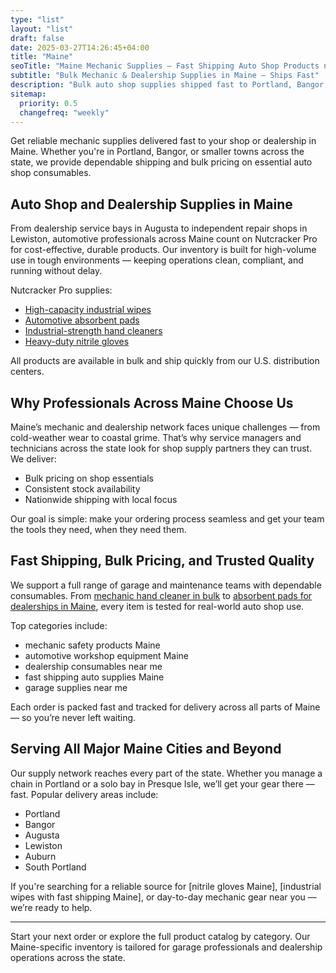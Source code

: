 ```yaml
---
type: "list"
layout: "list"
draft: false
date: 2025-03-27T14:26:45+04:00
title: "Maine"
seoTitle: "Maine Mechanic Supplies – Fast Shipping Auto Shop Products near me"
subtitle: "Bulk Mechanic & Dealership Supplies in Maine – Ships Fast"
description: "Bulk auto shop supplies shipped fast to Portland, Bangor, Augusta, and across Maine. Industrial-grade wipes, gloves, cleaners, and absorbents for mechanics and dealerships."
sitemap:
  priority: 0.5
  changefreq: "weekly"
---
```


Get reliable mechanic supplies delivered fast to your shop or dealership in Maine. Whether you're in Portland, Bangor, or smaller towns across the state, we provide dependable shipping and bulk pricing on essential auto shop consumables.

## Auto Shop and Dealership Supplies in Maine

From dealership service bays in Augusta to independent repair shops in Lewiston, automotive professionals across Maine count on Nutcracker Pro for cost-effective, durable products. Our inventory is built for high-volume use in tough environments — keeping operations clean, compliant, and running without delay.

Nutcracker Pro supplies:

- [High-capacity industrial wipes](/industrial-wipes-roll/)
- [Automotive absorbent pads](/industrial-absorbent-pads/)
- [Industrial-strength hand cleaners](/hand-cleaner/)
- [Heavy-duty nitrile gloves](/nitrile-gloves/)

All products are available in bulk and ship quickly from our U.S. distribution centers.

## Why Professionals Across Maine Choose Us

Maine’s mechanic and dealership network faces unique challenges — from cold-weather wear to coastal grime. That’s why service managers and technicians across the state look for shop supply partners they can trust. We deliver:

- Bulk pricing on shop essentials  
- Consistent stock availability  
- Nationwide shipping with local focus  

Our goal is simple: make your ordering process seamless and get your team the tools they need, when they need them.

## Fast Shipping, Bulk Pricing, and Trusted Quality

We support a full range of garage and maintenance teams with dependable consumables. From [mechanic hand cleaner in bulk](https://nutcrackerpro.com/hand-cleaner/) to [absorbent pads for dealerships in Maine](https://nutcrackerpro.com/industrial-absorbent-pads/), every item is tested for real-world auto shop use.

Top categories include:

- mechanic safety products Maine  
- automotive workshop equipment Maine  
- dealership consumables near me  
- fast shipping auto supplies Maine  
- garage supplies near me  

Each order is packed fast and tracked for delivery across all parts of Maine — so you’re never left waiting.

## Serving All Major Maine Cities and Beyond

Our supply network reaches every part of the state. Whether you manage a chain in Portland or a solo bay in Presque Isle, we’ll get your gear there — fast. Popular delivery areas include:

- Portland  
- Bangor  
- Augusta  
- Lewiston  
- Auburn  
- South Portland  

If you're searching for a reliable source for [nitrile gloves Maine], [industrial wipes with fast shipping Maine], or day-to-day mechanic gear near you — we’re ready to help.

---

Start your next order or explore the full product catalog by category. Our Maine-specific inventory is tailored for garage professionals and dealership operations across the state.
